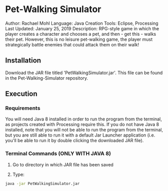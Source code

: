 # Pet-Walking Simulator

Author: Rachael Mohl
Language: Java
Creation Tools: Eclipse, Processing
Last Updated: January 25, 2019
Description: RPG-style game in which the player creates a character and chooses a pet, and then - get this -  walks their pet. However, this is no leisure pet-walking game, the player must strategically battle enemies that could attack them on their walk!

## Installation

Download the JAR file titled 'PetWalkingSimulator.jar'. This file can be found in the Pet-Walking-Simulator repository.

## Execution

### Requirements

You will need Java 8 installed in order to run the program from the terminal, as projects created with Processing require this.
If you do not have Java 8 installed, note that you will not be able to run the program from the terminal, but you are still able to run it with a default Jar Launcher application (i.e. you'll be able to run it by double clicking the downloaded JAR file).

### Terminal Commands (ONLY WITH JAVA 8)

1. Go to directory in which JAR file has been saved

2. Type:
```bash
java -jar PetWalkingSimulator.jar
```
